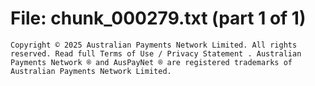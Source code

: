 ﻿# File: chunk_000279.txt (part 1 of 1)
```
Copyright © 2025 Australian Payments Network Limited. All rights reserved. Read full Terms of Use / Privacy Statement . Australian Payments Network ® and AusPayNet ® are registered trademarks of Australian Payments Network Limited.
```

